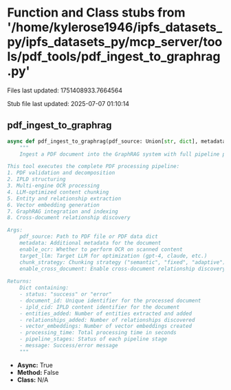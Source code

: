 # Function and Class stubs from '/home/kylerose1946/ipfs_datasets_py/ipfs_datasets_py/mcp_server/tools/pdf_tools/pdf_ingest_to_graphrag.py'

Files last updated: 1751408933.7664564

Stub file last updated: 2025-07-07 01:10:14

## pdf_ingest_to_graphrag

```python
async def pdf_ingest_to_graphrag(pdf_source: Union[str, dict], metadata: Optional[Dict[str, Any]] = None, enable_ocr: bool = True, target_llm: str = "gpt-4", chunk_strategy: str = "semantic", enable_cross_document: bool = True) -> Dict[str, Any]:
    """
    Ingest a PDF document into the GraphRAG system with full pipeline processing.

This tool executes the complete PDF processing pipeline:
1. PDF validation and decomposition
2. IPLD structuring  
3. Multi-engine OCR processing
4. LLM-optimized content chunking
5. Entity and relationship extraction
6. Vector embedding generation
7. GraphRAG integration and indexing
8. Cross-document relationship discovery

Args:
    pdf_source: Path to PDF file or PDF data dict
    metadata: Additional metadata for the document
    enable_ocr: Whether to perform OCR on scanned content
    target_llm: Target LLM for optimization (gpt-4, claude, etc.)
    chunk_strategy: Chunking strategy ("semantic", "fixed", "adaptive")
    enable_cross_document: Enable cross-document relationship discovery
    
Returns:
    Dict containing:
    - status: "success" or "error"
    - document_id: Unique identifier for the processed document
    - ipld_cid: IPLD content identifier for the document
    - entities_added: Number of entities extracted and added
    - relationships_added: Number of relationships discovered
    - vector_embeddings: Number of vector embeddings created
    - processing_time: Total processing time in seconds
    - pipeline_stages: Status of each pipeline stage
    - message: Success/error message
    """
```
* **Async:** True
* **Method:** False
* **Class:** N/A
